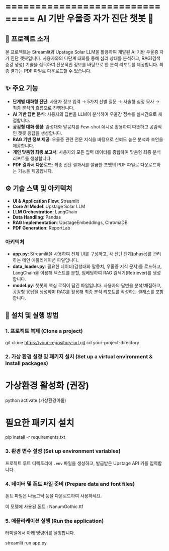 ===============================
               AI 기반 우울증 자가 진단 챗봇 🌿
===============================
📝 프로젝트 소개
----------------------------------------------------------------------
본 프로젝트는 Streamlit과 Upstage Solar LLM을 활용하여 개발된 AI 기반 우울증 자가 진단 챗봇입니다. 
사용자와의 다단계 대화를 통해 심리 상태를 분석하고, RAG(검색 증강 생성) 기술을 접목하여 전문적인 정보를 바탕으로 한 분석 리포트를 제공합니다. 
최종 결과는 PDF 파일로 다운로드할 수 있습니다.


✨ 주요 기능
----------------------------------------------------------------------
- **단계별 대화형 진단**: 사용자 정보 입력 → 5가지 선별 질문 → 서술형 심정 묘사 → 최종 분석의 흐름으로 진행됩니다.
- **AI 기반 답변 분석**: 사용자의 답변을 LLM이 분석하여 우울감 점수를 실시간으로 채점합니다.
- **공감형 대화 생성**: 감성대화 말뭉치를 Few-shot 예시로 활용하여 따뜻하고 공감적인 챗봇 응답을 생성합니다.
- **RAG 기반 정보 제공**: 우울증 관련 전문 지식을 바탕으로 신뢰도 높은 분석과 조언을 제공합니다.
- **개인 맞춤형 최종 보고서**: 사용자의 모든 입력 데이터를 종합하여 맞춤형 최종 분석 리포트를 생성합니다.
- **PDF 결과서 다운로드**: 최종 진단 결과서를 깔끔한 포맷의 PDF 파일로 다운로드하는 기능을 제공합니다.


⚙️ 기술 스택 및 아키텍처
----------------------------------------------------------------------
- **UI & Application Flow**: Streamlit
- **Core AI Model**: Upstage Solar LLM
- **LLM Orchestration**: LangChain
- **Data Handling**: Pandas
- **RAG Implementation**: UpstageEmbeddings, ChromaDB
- **PDF Generation**: ReportLab

### 아키텍처
- **app.py**: Streamlit을 사용하여 전체 UI를 구성하고, 각 진단 단계(phase)를 관리하는 메인 애플리케이션 파일입니다.
- **data_loader.py**: 필요한 데이터(감성대화 말뭉치, 우울증 지식 문서)를 로드하고, LangChain을 이용해 텍스트를 분할, 임베딩하여 RAG 검색기(Retriever)를 생성합니다.
- **model.py**: 챗봇의 핵심 로직이 담긴 파일입니다. 사용자의 답변을 분석/채점하고, 공감형 응답을 생성하며 RAG를 활용해 최종 분석 리포트를 작성하는 클래스를 포함합니다.


🚀 설치 및 실행 방법
----------------------------------------------------------------------

### 1. 프로젝트 복제 (Clone a project)
   git clone https://your-repository-url.git
   cd your-project-directory

### 2. 가상 환경 설정 및 패키지 설치 (Set up a virtual environment & Install packages)
   # 가상환경 활성화 (권장)
   python activate (가상환경이름)

   # 필요한 패키지 설치
   pip install -r requirements.txt


### 3. 환경 변수 설정 (Set up environment variables)
   프로젝트 루트 디렉토리에 `.env` 파일을 생성하고, 발급받은 Upstage API 키를 입력합니다.


### 4. 데이터 및 폰트 파일 준비 (Prepare data and font files)
   폰트 파일은 나눔고딕 등을 다운로드하여 사용하세요.

   이 모델에 사용된 폰트 : NanumGothic.ttf

### 5. 애플리케이션 실행 (Run the application)
   터미널에서 아래 명령어를 실행합니다.

   streamlit run app.py
